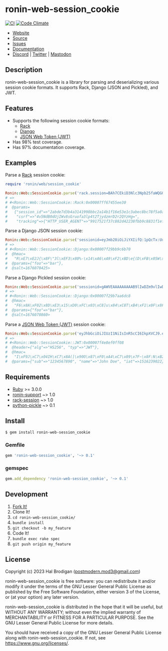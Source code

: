 # ronin-web-session_cookie

[![CI](https://github.com/ronin-rb/ronin-web-session_cookie/actions/workflows/ruby.yml/badge.svg)](https://github.com/ronin-rb/ronin-web-session_cookie/actions/workflows/ruby.yml)
[![Code Climate](https://codeclimate.com/github/ronin-rb/ronin-web-session_cookie.svg)](https://codeclimate.com/github/ronin-rb/ronin-web-session_cookie)

* [Website](https://ronin-rb.dev/)
* [Source](https://github.com/ronin-rb/ronin-web-session_cookie)
* [Issues](https://github.com/ronin-rb/ronin-web-session_cookie/issues)
* [Documentation](https://ronin-rb.dev/docs/ronin-web-session_cookie/frames)
* [Discord](https://discord.gg/6WAb3PsVX9) |
  [Twitter](https://twitter.com/ronin_rb) |
  [Mastodon](https://infosec.exchange/@ronin_rb)

## Description

ronin-web-session_cookie is a library for parsing and deserializing various
session cookie formats. It supports Rack, Django (JSON and Pickled), and JWT.

## Features

* Supports the following session cookie formats:
  * [Rack][rack-session]
  * [Django]
  * [JSON Web Token (JWT)][JWT]
* Has 98% test coverage.
* Has 97% documentation coverage.

## Examples

Parse a [Rack][rack-session] session cookie:

```ruby
require 'ronin/web/session_cookie'

Ronin::Web::SessionCookie.parse('rack.session=BAh7CEkiD3Nlc3Npb25faWQGOgZFVG86HVJhY2s6OlNlc3Npb246OlNlc3Npb25JZAY6D0BwdWJsaWNfaWRJIkUyYWJkZTdkM2I0YTMxNDE5OThiYmMyYTE0YjFmMTZlNTNlMWMzYWJlYzhiYzc4ZjVhMGFlMGUwODJmMjJlZGIxBjsARkkiCWNzcmYGOwBGSSIxNHY1TmRCMGRVaklXdjhzR3J1b2ZhM2xwNHQyVGp5ZHptckQycjJRWXpIZz0GOwBGSSINdHJhY2tpbmcGOwBGewZJIhRIVFRQX1VTRVJfQUdFTlQGOwBUSSItOTkxNzUyMWYzN2M4ODJkNDIyMzhmYmI5Yzg4MzFmMWVmNTAwNGQyYwY7AEY%3D--02184e43850f38a46c8f22ffb49f7f22be58e272')
# =>
# #<Ronin::Web::SessionCookie::Rack:0x00007ff67455ee30
#  @params=
#   {"session_id"=>"2abde7d3b4a3141998bbc2a14b1f16e53e1c3abec8bc78f5a0ae0e082f22edb1",
#    "csrf"=>"4v5NdB0dUjIWv8sGruofa3lp4t2TjydzmrD2r2QYzHg=",
#    "tracking"=>{"HTTP_USER_AGENT"=>"9917521f37c882d42238fbb9c8831f1ef5004d2c"}}>
```

Parse a Django JSON session cookie:

```ruby
Ronin::Web::SessionCookie.parse('sessionid=eyJmb28iOiJiYXIifQ:1pQcTx:UufiSnuPIjNs7zOAJS0UpqnyvRt7KET7BVes0I8LYbA')
# => 
# #<Ronin::Web::SessionCookie::Django:0x00007f29bb9c6b70
#  @hmac=
#   "R\xE7\xE2J{\x8F\"3l\xEF3\x80%-\x14\xA6\xA9\xF2\xBD\e{(D\xFB\x05W\xAC\xD0\x8F\va\xB0",
#  @params={"foo"=>"bar"},
#  @salt=1676070425>
```

Parse a Django Pickled session cookie:

```ruby
Ronin::Web::SessionCookie.parse('sessionid=gAWVEAAAAAAAAAB9lIwDZm9vlIwDYmFylHMu:1pQcay:RjaK8DKN4xXQ_APIXXWEyFS08Q-PGo6UlRBFpedFk9M')
# =>
# #<Ronin::Web::SessionCookie::Django:0x00007f29b7aa6dc8
#  @hmac=
#   "F6\x8A\xF02\x8D\xE3\x15\xD0\xFC\x03\xC8]u\x84\xC8T\xB4\xF1\x0F\x8F\x1A\x8E\x94\x95\x10E\xA5\xE7E\x93\xD3",
#  @params={"foo"=>"bar"},
#  @salt=1676070860>
```

Parse a [JSON Web Token (JWT)][JWT] session cookie:

```ruby
Ronin::Web::SessionCookie.parse('eyJhbGciOiJIUzI1NiIsInR5cCI6IkpXVCJ9.eyJzdWIiOiIxMjM0NTY3ODkwIiwibmFtZSI6IkpvaG4gRG9lIiwiaWF0IjoxNTE2MjM5MDIyfQ.SflKxwRJSMeKKF2QT4fwpMeJf36POk6yJV_adQssw5c')
# =>
# #<Ronin::Web::SessionCookie::JWT:0x00007f4e8ef0ff08
#  @header={"alg"=>"HS256", "typ"=>"JWT"},
#  @hmac=
#   "I\xF9J\xC7\x04IH\xC7\x8A(]\x90O\x87\xF0\xA4\xC7\x89\x7F~\x8F:N\xB2%V\x9DB\xCB0\xE5",
#  @params={"sub"=>"1234567890", "name"=>"John Doe", "iat"=>1516239022}>
```

## Requirements

* [Ruby] >= 3.0.0
* [ronin-support] ~> 1.0
* [rack-session] ~> 1.0
* [python-pickle] ~> 0.1

## Install

```shell
$ gem install ronin-web-session_cookie
```

### Gemfile

```ruby
gem 'ronin-web-session_cookie', '~> 0.1'
```

### gemspec

```ruby
gem.add_dependency 'ronin-web-session_cookie', '~> 0.1'
```

## Development

1. [Fork It!](https://github.com/ronin-rb/ronin-web-session_cookie/fork)
2. Clone It!
3. `cd ronin-web-session_cookie/`
4. `bundle install`
5. `git checkout -b my_feature`
6. Code It!
7. `bundle exec rake spec`
8. `git push origin my_feature`

## License

Copyright (c) 2023 Hal Brodigan (postmodern.mod3@gmail.com)

ronin-web-session_cookie is free software: you can redistribute it and/or modify
it under the terms of the GNU Lesser General Public License as published
by the Free Software Foundation, either version 3 of the License, or
(at your option) any later version.

ronin-web-session_cookie is distributed in the hope that it will be useful,
but WITHOUT ANY WARRANTY; without even the implied warranty of
MERCHANTABILITY or FITNESS FOR A PARTICULAR PURPOSE.  See the
GNU Lesser General Public License for more details.

You should have received a copy of the GNU Lesser General Public License
along with ronin-web-session_cookie.  If not, see <https://www.gnu.org/licenses/>.

[Ruby]: https://www.ruby-lang.org
[ronin-support]: https://github.com/ronin-rb/ronin-support#readme
[rack-session]: https://github.com/rack/rack-session
[python-pickle]: https://github.com/postmodern/python-pickle#readme
[Django]: https://docs.djangoproject.com/en/4.1/topics/http/sessions/#using-cookie-based-sessions
[JWT]: https://jwt.io
